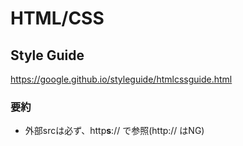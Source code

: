 # HTML/CSS

## Style Guide

https://google.github.io/styleguide/htmlcssguide.html

### 要約

- 外部srcは必ず、http**s**:// で参照(http:// はNG)